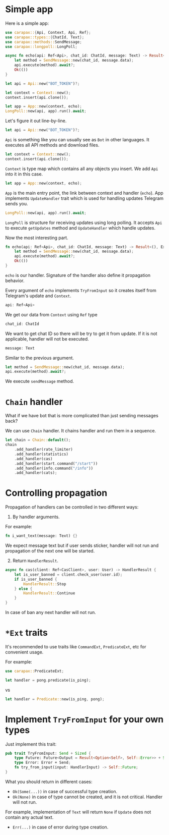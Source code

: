 # Simple app

Here is a simple app:

```rust
use carapax::{Api, Context, Api, Ref};
use carapax::types::{ChatId, Text};
use carapax::methods::SendMessage;
use carapax::longpoll::LongPoll;

async fn echo(api: Ref<Api>, chat_id: ChatId, message: Text) -> Result<(), ExecuteError> {
    let method = SendMessage::new(chat_id, message.data);
    api.execute(method).await?;
    Ok(())
}

let api = Api::new("BOT_TOKEN")?;

let context = Context::new();
context.insert(api.clone());

let app = App::new(context, echo);
LongPoll::new(api, app).run().await;
```

Let's figure it out line-by-line.

```rust
let api = Api::new("BOT_TOKEN")?;
```

`Api` is something like you can usually see as `Bot` in other languages. It executes all API methods and download files.

```rust
let context = Context::new();
context.insert(api.clone());
```

`Context` is type map which contains all any objects you insert. We add `Api` into it in this case.

```rust
let app = App::new(context, echo);
```

`App` is the main entry point, the link between context and handler (`echo`). App implements `UpdateHandler` trait
which is used for handling updates Telegram sends you.

```rust
LongPoll::new(api, app).run().await;
```

`LongPoll` is structure for receiving updates using long polling. It accepts `Api` to execute `getUpdates` method and `UpdateHandler` which handle updates.

Now the most interesting part. 

```rust
fn echo(api: Ref<Api>, chat_id: ChatId, message: Text) -> Result<(), ExecuteError> {
    let method = SendMessage::new(chat_id, message.data);
    api.execute(method).await?;
    Ok(())
}
```

`echo` is our handler. Signature of the handler also define it propagation behavior.

Every argument of `echo` implements `TryFromInput` so it creates itself from Telegram's update and `Context`.

```rust
api: Ref<Api>
```

We get our data from `Context` using `Ref` type

```rust
chat_id: ChatId
```

We want to get chat ID so there will be try to get it from update. 
If it is not applicable, handler will not be executed.

```rust
message: Text
```

Similar to the previous argument.

```rust
let method = SendMessage::new(chat_id, message.data);
api.execute(method).await?;
```

We execute `sendMessage` method.

# `Chain` handler

What if we have bot that is more complicated than just sending messages back?

We can use `Chain` handler. It chains handler and run them in a sequence.

```rust
let chain = Chain::default();
chain
    .add_handler(rate_limiter)
    .add_handler(statistics)
    .add_handler(cas)
    .add_handler(start.command("/start"))
    .add_handler(info.command("/info")) 
    .add_handler(cats);
```

# Controlling propagation

Propagation of handlers can be controlled in two different ways:
1. By handler arguments. 

For example:

```rust
fn i_want_text(message: Text) {}
```

We expect message text but if user sends sticker, handler will not run and propagation of the next one will be started.

2. Return `HandlerResult`.

```rust
async fn cas(client: Ref<CasClient>, user: User) -> HandlerResult {
    let is_user_banned = client.check_user(user.id);
    if is_user_banned {
        HandlerResult::Stop
    } else {
        HandlerResult::Continue
    }
} 
```

In case of ban any next handler will not run.

# `*Ext` traits

It's recommended to use traits like `CommandExt`, `PredicateExt`, etc for convenient usage.

For example:

```rust
use carapax::PredicateExt;

let handler = pong.predicate(is_ping); 
```

vs

```rust
let handler = Predicate::new(is_ping, pong);
```

# Implement `TryFromInput` for your own types

Just implement this trait:

```rust
pub trait TryFromInput: Send + Sized {
    type Future: Future<Output = Result<Option<Self>, Self::Error>> + Send;
    type Error: Error + Send;
    fn try_from_input(input: HandlerInput) -> Self::Future;
}
```

What you should return in different cases:
* `Ok(Some(...))` in case of successful type creation.
* `Ok(None)` in case of type cannot be created, and it is not critical. Handler will not run.

For example, implementation of `Text` will return `None` if `Update` does not contain any actual text.

* `Err(...)` in case of error during type creation.
